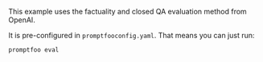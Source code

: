 This example uses the factuality and closed QA evaluation method from OpenAI.

It is pre-configured in `promptfooconfig.yaml`. That means you can just run:

```
promptfoo eval
```
